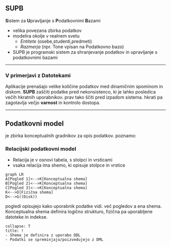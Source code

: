 ## SUPB
**S**istem za **U**pravljanje s **P**odatkovnimi **B**azami
- velika povezana zbirka podatkov
- modelira okolje v realnem svetu
	- *Entitete* (osebe,studenti,predmeti)
	- *Razmerja* (npr. Tone vpisan na Podatkovno bazo)
- SUPB je programski sistem za shranjevanje podatkov in upravljanje s podatkovnimi bazami

---
### V primerjavi z Datotekami
Aplikacije prenašajo velike količine podatkov  med dinamičnim spominom in diskom.
**SUPB** zaščiti podatke pred nekonsistenco, ki je lahko posledica večih hkratnih uporabnikov. prav tako ščiti pred izpadom sistema. hkrati pa zagotavlja večjo **varnost** in kontrolo dostopa.

---
## Podatkovni model
je zbirka konceptualnih gradnikov za opis podatkov. poznamo:

### Relacijski podatkovni model
- Relacija je v osnovi tabela, s stolpci in vrsticami
- vsaka relacija ima shemo, ki opisuje stolpce in vrstice
```mermaid
graph LR
A[Pogled 1]<-->K[Konceptualna shema]
B[Pogled 2]<-->K[Konceptualna shema]
C[Pogled 3]<-->K[Konceptualna shema]
K<-->D[Fizična shema]
D<-->G((Disk))
```

pogledi opisujejo kako uporabnik podatke vidi.
več pogledov a ena shema.
Konceptualna shema definira logično strukturo, fizična pa uporabljene datoteke in indekse.
```ad-note
collapse: T
title: !
- Shema je definira z uporabo DDL
- Podatki se spreminjajo/poizvedujejo z DML
```
